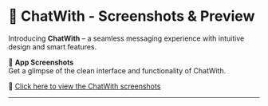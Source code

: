 # 💬 ChatWith - Screenshots & Preview

Introducing **ChatWith** – a seamless messaging experience with intuitive design and smart features.

📸 **App Screenshots**  
Get a glimpse of the clean interface and functionality of ChatWith.

🔗 [Click here to view the ChatWith screenshots](https://drive.google.com/file/d/1CjbVW-11sMCvTLs3DlBGiDFYhaqCB0Xe/view?usp=sharing)

---
